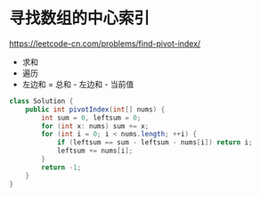 # 寻找数组的中心索引

https://leetcode-cn.com/problems/find-pivot-index/



- 求和
- 遍历
- 左边和 = 总和 - 左边和 - 当前值

```java
class Solution {
    public int pivotIndex(int[] nums) {
        int sum = 0, leftsum = 0;
        for (int x: nums) sum += x;
        for (int i = 0; i < nums.length; ++i) {
            if (leftsum == sum - leftsum - nums[i]) return i;
            leftsum += nums[i];
        }
        return -1;
    }
}
```

